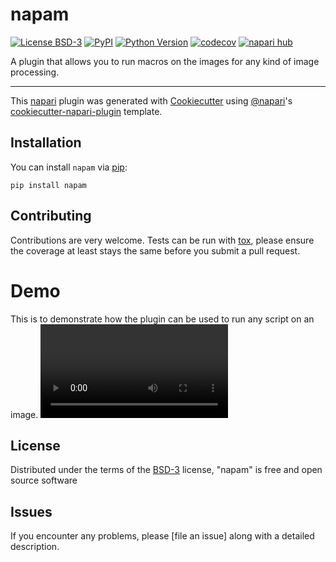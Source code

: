 # napam

[![License BSD-3](https://img.shields.io/pypi/l/napam.svg?color=green)](https://github.com/JB4Jaison/napam/raw/main/LICENSE)
[![PyPI](https://img.shields.io/pypi/v/napam.svg?color=green)](https://pypi.org/project/napam)
[![Python Version](https://img.shields.io/pypi/pyversions/napam.svg?color=green)](https://python.org)
[![codecov](https://codecov.io/gh/githubuser/napam/branch/main/graph/badge.svg)](https://app.codecov.io/gh/JB4Jaison/NaPaM)
[![napari hub](https://img.shields.io/endpoint?url=https://api.napari-hub.org/shields/napam)](https://napari-hub.org/plugins/napam)

A plugin that allows you to run macros on the images for any kind of image processing.

----------------------------------

This [napari] plugin was generated with [Cookiecutter] using [@napari]'s [cookiecutter-napari-plugin] template.

<!--
Don't miss the full getting started guide to set up your new package:
https://github.com/napari/cookiecutter-napari-plugin#getting-started

and review the napari docs for plugin developers:
https://napari.org/stable/plugins/index.html
-->

## Installation

You can install `napam` via [pip]:

    pip install napam

## Contributing

Contributions are very welcome. Tests can be run with [tox], please ensure
the coverage at least stays the same before you submit a pull request.

# Demo
This is to demonstrate how the plugin can be used to run any script on an image.
![video of napam demo](/assets/napam_execution_demo.mp4)

## License

Distributed under the terms of the [BSD-3] license,
"napam" is free and open source software

## Issues

If you encounter any problems, please [file an issue] along with a detailed description.

[napari]: https://github.com/napari/napari
[Cookiecutter]: https://github.com/audreyr/cookiecutter
[@napari]: https://github.com/napari
[MIT]: http://opensource.org/licenses/MIT
[BSD-3]: http://opensource.org/licenses/BSD-3-Clause
[GNU GPL v3.0]: http://www.gnu.org/licenses/gpl-3.0.txt
[GNU LGPL v3.0]: http://www.gnu.org/licenses/lgpl-3.0.txt
[Apache Software License 2.0]: http://www.apache.org/licenses/LICENSE-2.0
[Mozilla Public License 2.0]: https://www.mozilla.org/media/MPL/2.0/index.txt
[cookiecutter-napari-plugin]: https://github.com/napari/cookiecutter-napari-plugin

[napari]: https://github.com/napari/napari
[tox]: https://tox.readthedocs.io/en/latest/
[pip]: https://pypi.org/project/pip/
[PyPI]: https://pypi.org/
